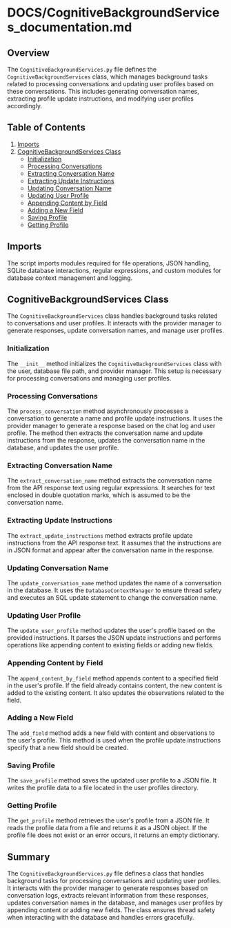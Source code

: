# DOCS/CognitiveBackgroundServices_documentation.md

## Overview

The `CognitiveBackgroundServices.py` file defines the `CognitiveBackgroundServices` class, which manages background tasks related to processing conversations and updating user profiles based on these conversations. This includes generating conversation names, extracting profile update instructions, and modifying user profiles accordingly.

## Table of Contents

1. [Imports](#imports)
2. [CognitiveBackgroundServices Class](#cognitivebackgroundservices-class)
    - [Initialization](#initialization)
    - [Processing Conversations](#processing-conversations)
    - [Extracting Conversation Name](#extracting-conversation-name)
    - [Extracting Update Instructions](#extracting-update-instructions)
    - [Updating Conversation Name](#updating-conversation-name)
    - [Updating User Profile](#updating-user-profile)
    - [Appending Content by Field](#appending-content-by-field)
    - [Adding a New Field](#adding-a-new-field)
    - [Saving Profile](#saving-profile)
    - [Getting Profile](#getting-profile)

## Imports

The script imports modules required for file operations, JSON handling, SQLite database interactions, regular expressions, and custom modules for database context management and logging.

## CognitiveBackgroundServices Class

The `CognitiveBackgroundServices` class handles background tasks related to conversations and user profiles. It interacts with the provider manager to generate responses, update conversation names, and manage user profiles.

### Initialization

The `__init__` method initializes the `CognitiveBackgroundServices` class with the user, database file path, and provider manager. This setup is necessary for processing conversations and managing user profiles.

### Processing Conversations

The `process_conversation` method asynchronously processes a conversation to generate a name and profile update instructions. It uses the provider manager to generate a response based on the chat log and user profile. The method then extracts the conversation name and update instructions from the response, updates the conversation name in the database, and updates the user profile.

### Extracting Conversation Name

The `extract_conversation_name` method extracts the conversation name from the API response text using regular expressions. It searches for text enclosed in double quotation marks, which is assumed to be the conversation name.

### Extracting Update Instructions

The `extract_update_instructions` method extracts profile update instructions from the API response text. It assumes that the instructions are in JSON format and appear after the conversation name in the response.

### Updating Conversation Name

The `update_conversation_name` method updates the name of a conversation in the database. It uses the `DatabaseContextManager` to ensure thread safety and executes an SQL update statement to change the conversation name.

### Updating User Profile

The `update_user_profile` method updates the user's profile based on the provided instructions. It parses the JSON update instructions and performs operations like appending content to existing fields or adding new fields.

### Appending Content by Field

The `append_content_by_field` method appends content to a specified field in the user's profile. If the field already contains content, the new content is added to the existing content. It also updates the observations related to the field.

### Adding a New Field

The `add_field` method adds a new field with content and observations to the user's profile. This method is used when the profile update instructions specify that a new field should be created.

### Saving Profile

The `save_profile` method saves the updated user profile to a JSON file. It writes the profile data to a file located in the user profiles directory.

### Getting Profile

The `get_profile` method retrieves the user's profile from a JSON file. It reads the profile data from a file and returns it as a JSON object. If the profile file does not exist or an error occurs, it returns an empty dictionary.

## Summary

The `CognitiveBackgroundServices.py` file defines a class that handles background tasks for processing conversations and updating user profiles. It interacts with the provider manager to generate responses based on conversation logs, extracts relevant information from these responses, updates conversation names in the database, and manages user profiles by appending content or adding new fields. The class ensures thread safety when interacting with the database and handles errors gracefully.